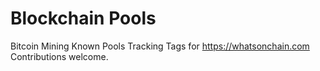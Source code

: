 Blockchain Pools
======================

Bitcoin Mining Known Pools Tracking Tags for https://whatsonchain.com
Contributions welcome.
